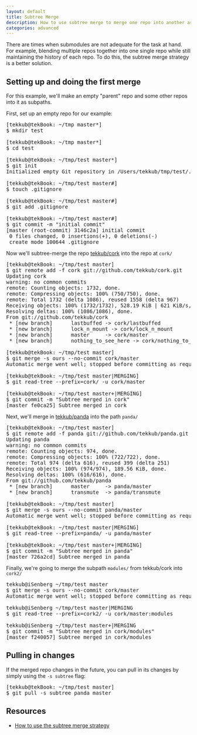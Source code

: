 ```yaml
---
layout: default
title: Subtree Merge
description: How to use subtree merge to merge one repo into another as a subpath.
categories: advanced
---
```


<p class="intro">There are times when submodules are not adequate for the task at hand.  For example, blending multiple repos together into one single repo while still maintaining the history of each repo.  To do this, the subtree merge strategy is a better solution.</p>

Setting up and doing the first merge
------------------------------------

For this example, we'll make an empty "parent" repo and some other repos into it as subpaths.

First, set up an empty repo for our example:

<pre class="terminal">
[tekkub@tekBook: ~/tmp master*]
$ mkdir test

[tekkub@tekBook: ~/tmp master*]
$ cd test

[tekkub@tekBook: ~/tmp/test master*]
$ git init
Initialized empty Git repository in /Users/tekkub/tmp/test/.git/

[tekkub@tekBook: ~/tmp/test master#]
$ touch .gitignore

[tekkub@tekBook: ~/tmp/test master#]
$ git add .gitignore

[tekkub@tekBook: ~/tmp/test master#]
$ git commit -m "initial commit"
[master (root-commit) 3146c2a] initial commit
 0 files changed, 0 insertions(+), 0 deletions(-)
 create mode 100644 .gitignore
</pre>

Now we'll subtree-merge the repo [tekkub/cork](https://github.com/tekkub/cork) into the repo at `cork/`

<pre class="terminal">
[tekkub@tekBook: ~/tmp/test master]
$ git remote add -f cork git://github.com/tekkub/cork.git
Updating cork
warning: no common commits
remote: Counting objects: 1732, done.
remote: Compressing objects: 100% (750/750), done.
remote: Total 1732 (delta 1086), reused 1558 (delta 967)
Receiving objects: 100% (1732/1732), 528.19 KiB | 621 KiB/s, done.
Resolving deltas: 100% (1086/1086), done.
From git://github.com/tekkub/cork
 * [new branch]      lastbuffed -> cork/lastbuffed
 * [new branch]      lock_n_mount -> cork/lock_n_mount
 * [new branch]      master     -> cork/master
 * [new branch]      nothing_to_see_here -> cork/nothing_to_see_here

[tekkub@tekBook: ~/tmp/test master]
$ git merge -s ours --no-commit cork/master
Automatic merge went well; stopped before committing as requested

[tekkub@tekBook: ~/tmp/test master|MERGING]
$ git read-tree --prefix=cork/ -u cork/master

[tekkub@tekBook: ~/tmp/test master+|MERGING]
$ git commit -m "Subtree merged in cork"
[master fe0ca25] Subtree merged in cork
</pre>

Next, we'll merge in [tekkub/panda](https://github.com/tekkub/panda) into the path `panda/`

<pre class="terminal">
[tekkub@tekBook: ~/tmp/test master]
$ git remote add -f panda git://github.com/tekkub/panda.git
Updating panda
warning: no common commits
remote: Counting objects: 974, done.
remote: Compressing objects: 100% (722/722), done.
remote: Total 974 (delta 616), reused 399 (delta 251)
Receiving objects: 100% (974/974), 189.56 KiB, done.
Resolving deltas: 100% (616/616), done.
From git://github.com/tekkub/panda
 * [new branch]      master     -> panda/master
 * [new branch]      transmute  -> panda/transmute

[tekkub@tekBook: ~/tmp/test master]
$ git merge -s ours --no-commit panda/master
Automatic merge went well; stopped before committing as requested

[tekkub@tekBook: ~/tmp/test master|MERGING]
$ git read-tree --prefix=panda/ -u panda/master

[tekkub@tekBook: ~/tmp/test master+|MERGING]
$ git commit -m "Subtree merged in panda"
[master 726a2cd] Subtree merged in panda
</pre>

Finally, we're going to merge the subpath `modules/` from tekkub/cork into `cork2/`

<pre class="terminal">
tekkub@iSenberg ~/tmp/test master
$ git merge -s ours --no-commit cork/master
Automatic merge went well; stopped before committing as requested

tekkub@iSenberg ~/tmp/test master|MERGING
$ git read-tree --prefix=cork2/ -u cork/master:modules

tekkub@iSenberg ~/tmp/test master+|MERGING
$ git commit -m "Subtree merged in cork/modules"
[master f240057] Subtree merged in cork/modules
</pre>

Pulling in changes
------------------

If the merged repo changes in the future, you can pull in its changes by simply using the `-s subtree` flag:

<pre class="terminal">
[tekkub@tekBook: ~/tmp/test master]
$ git pull -s subtree panda master
</pre>

Resources
---------

* [How to use the subtree merge strategy](http://www.kernel.org/pub/software/scm/git/docs/howto/using-merge-subtree.html)
